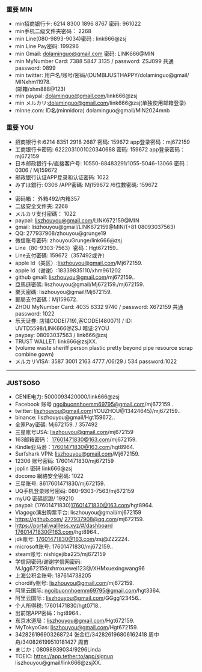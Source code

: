
### 重要 MIN
- min招商银行卡: 6214 8300 1896 8767  密码: 961022
- min手机二级文件夹密码： 2268
- min Line(080-9893-9034)密码 : link666@zsj
- min Line Pay密码: 199296
- min Gmail:  dolaminguo@gmail.com   密码: LINK666@MIN
- min MyNumber Card: 7388 5847 3135 / password: ZSJ099  共通password: 0899
- min twitter: 用户名/账号/密码/(DUMBIJUSTHAPPY/dolaminguo@gmail/ MINxhm11978.    
(邮箱/xhm888@123)
- min paypal: dolaminguo@gmail.com/link666@zsj
- min メルカリ:dolaminguo@gmail.com/link666@zsj(单独使用邮箱登录)
- minne.com:  ID名(minnidora)  dolaminguo@gmail/MIN2024mnb   

### 重要 YOU
- 招商银行卡:6214 8351 2918 2687  密码: 159672	app登录密码：mj672159
- 工商银行卡密码: 6222031001020340688 密码: 159672	app登录密码：mj672159
- 日本邮政银行卡/直接客户号: 10550-88483291/1055-5046-13066  密码：0306 / Mj159672
- 邮政银行认证APP登录和认证密码:  1022
- みずほ銀行: 0306 /APP密碼: Mj159672	/6位數密碼: 159672 
- 
- 密码箱： 外箱492/内箱357
- 二级安全文件夹: 2268
- メルカリ支付密碼： 1022
- paypal: liszhouyou@gmail.com/LINK672159@MIN
- gmail:  liszhouyou@gmail/LINK672159@MIN/(+81 08093037563) 
- QQ:   277937908/zhouyou@grunge19
- 微信账号密码: zhouyouGrunge/link666@zsj
- Line（80-9303-7563）密码：Hgt672159..
- Line支付密碼: 159672（357492或许）
- apple Id（美区）:liszhouyou@gmail.com/Mj672159.
- apple Id（谢谢）:18339835110/xhm961202
- github gmail:  liszhouyou@gmail.com/mj672159..
- 亞馬遜密碼: liszhouyou@gmail/Mj672159./mj672159.
- 樂天密碼: liszhouyou@gmail/Mj672159.
- 郵局支付密碼：Mj159672.
- ZHOU MyNumber Card: 4035 6332 9740 / password: X672159  共通password: 1022
- 乐天证券: 店铺CODE(719),客CODE(480071) / ID: UVTD5598/LINK666@ZSJ 暗证:2YOU
- paypay: 08093037563 / link666@zsj
- TRUST WALLET: link666@zsjXX.  
- (volume waste sheriff person plastic pretty beyond pipe resource scrap combine gown)
- メルカリVISA: 3587 3001 2163 4777 /06/29 / 534    password:1022
****

### JUSTSOSO
- GENIE电力: 5000093420000/link666@zsj
- Facebook 账号  ngoibuonnhoemm69795@gmail.com/mj672159..
- twitter:  liszhouyou@gmail.com(YOUZHOU@13424645)/mj672159..
- binance:  liszhouyou@gmail/Hgt159672..
- 全家Pay密碼:  Mj672159. / 357492
- 三星账号USA:  liszhouyou@gmail.com/mj672159
- 163邮箱密码： 17601471830@163.com/mj672159.
- Kindle亚马逊：17601471830@163.com/hgt8964.
- Surfshark VPN:  liszhouyou@gmail.com/Mj672159.
- 12306 账号密码: 17601471830/mj672159
- joplin 密码 link666@zsj
- docomo 網絡安全密碼: 1022
- 三星账号: 8617601471830/mj672159.
- UQ手机登录账号密码: 080-9303-7563/mj672159
- myUQ 密碼認證/ 199210
- paypal: (17601471830)17601471830@163.com/hgt8964.
- Viagogo演出购票平台:  liszhouyou@gmail/mj672159
- https://github.com/   277937908@qq.com/mj672159.
- https://portal.wallless.xyz/#/dashboard		17601471830@163.com/hgt8964..
- jdk账号: 17601471830@163.com/zsj@ZZ2224.
- microsoft账号: 17601471830/mj672159..
- steam账号: nishigejiba225/mj672159
- 学信网密码/谢谢学信网密码: MJgg672159/xhmxuewei123@/XHMxuexingwang96
- 上海公积金账号: 187614738205
- chordify账号: liszhouyou@gmail.com/mj672159.
- 阿里云国际: ngoibuonnhoemm69795@gmail.com/hgt3364.
- 阿里云国际 : liszhouyou@gmail.com/GGgg123456..
- 个人所得税:  17601471830/hgt0718..
- 出前馆APP密码：hgt8964..
- 东京水道局：liszhouyou@gmail.com/Hgt672159.
- MyTokyoGas: liszhouyou@gmail.com/Hgt672159.
- 342826196903268724  张金红/342826196806162418  周中舟/340826199510181427   周苗
- まじか；08098939034/9296Linda
- TOEIC: https://app.tether.to/app/signup   liszhouyou@gmail/link666@zsjXX.



